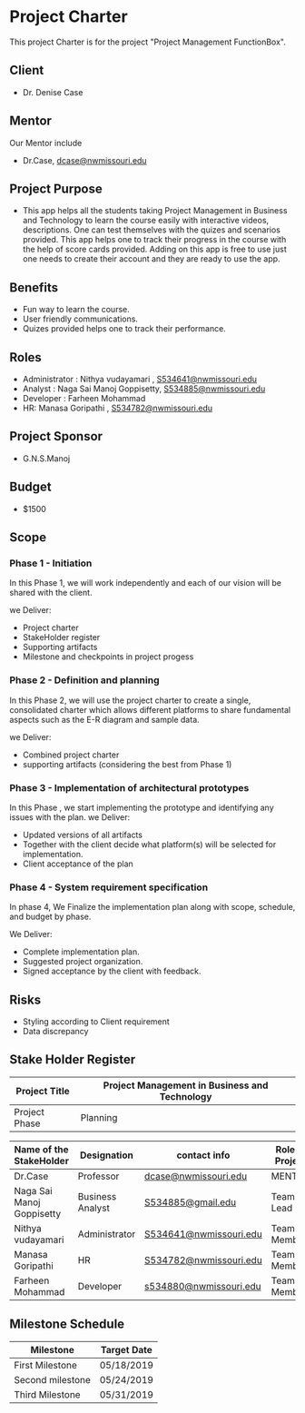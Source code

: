 # Project Charter
This project Charter is for the project "Project Management FunctionBox".

## Client 
- Dr. Denise Case

## Mentor 
 Our Mentor include 
- Dr.Case, dcase@nwmissouri.edu

## Project Purpose
- This app helps all the students taking Project Management in Business and Technology to learn the course easily with interactive videos, descriptions. One can test themselves with the quizes and scenarios provided. This app helps one to track their progress in the course with the help of score cards provided. Adding on this app is free to use just one needs to create their account and they are ready to use the app.
## Benefits
- Fun way to learn the course.
- User friendly communications.
- Quizes provided helps one to track their performance.
## Roles 

- Administrator : Nithya vudayamari , S534641@nwmissouri.edu
- Analyst : Naga Sai Manoj Goppisetty, S534885@nwmissouri.edu
- Developer : Farheen Mohammad
- HR: Manasa Goripathi , S534782@nwmissouri.edu
## Project Sponsor
- G.N.S.Manoj 

## Budget 
- $1500

## Scope
### Phase 1 - Initiation
In this Phase 1, we will work independently and each of our  vision will be shared with the client.

we Deliver:
- Project charter
- StakeHolder register
- Supporting artifacts 
- Milestone and checkpoints in project progess

### Phase 2 - Definition and planning
In this Phase 2, we will use the project  charter  to create a single, consolidated charter which allows different platforms to share fundamental aspects such as the E-R diagram and sample data.

we Deliver:
- Combined project charter
- supporting artifacts (considering the best from Phase 1)

### Phase 3 - Implementation of architectural prototypes
In this Phase , we start implementing the prototype and identifying any issues with the plan.
we Deliver:
- Updated versions of all artifacts
- Together with the client decide what platform(s) will be selected for implementation.
- Client acceptance of the plan

### Phase 4 - System requirement specification 
In phase 4, We Finalize the  implementation plan  along with scope, schedule, and budget by phase.

We Deliver:

- Complete implementation plan.
- Suggested project organization.
- Signed acceptance by the client with feedback.

## Risks 

- Styling according to Client requirement 
- Data discrepancy    

## Stake Holder Register

| Project Title | Project Management in Business and Technology|
|---------------|-------------------------------------|
| Project Phase | Planning |


| Name of the StakeHolder | Designation | contact info| Role in Project |
| ----------------------- |-------------|------------|-----------------|
|Dr.Case                  | Professor   |dcase@nwmissouri.edu |MENTOR |     
|Naga Sai Manoj Goppisetty| Business Analyst |S534885@gmail.edu | Team Lead |
| Nithya vudayamari       |Administrator | S534641@nwmissouri.edu| Team Member|
|  Manasa Goripathi       |HR | S534782@nwmissouri.edu | Team Member|
| Farheen Mohammad        | Developer|s534880@nwmissouri.edu| Team Member |



## Milestone Schedule
|Milestone| Target Date |
|---------|------------ |
|First Milestone | 05/18/2019|
|Second milestone| 05/24/2019|
|Third Milestone| 05/31/2019 |
